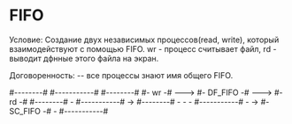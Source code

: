 # FIFO

Условие:
Создание двух независимых процессов(read, write), который взаимодействуют с помощью FIFO.
wr - процесс считывает файл, rd - выводит дфнные этого файла на экран.

Договоренность:
  -- все процессы знают имя общего FIFO. 


#--------#        #-----------#       #--------#
#-  wr  -#  --->  #- DF_FIFO -#  ---> #-  rd  -#
#--------# -      #-----------#    -> #--------#
            -                     -
             -    #-----------#  -
              ->  #- SC_FIFO -# -
                  #-----------#